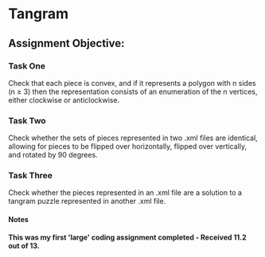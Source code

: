 # Tangram

## Assignment Objective:

### Task One

Check that each piece is convex, and if it represents a polygon with n sides (n ≥ 3) then the representation consists
of an enumeration of the n vertices, either clockwise or anticlockwise. 

### Task Two

Check whether the sets of pieces represented in two .xml files are identical, allowing for pieces to
be flipped over horizontally, flipped over vertically, and rotated by 90 degrees. 

### Task Three

Check whether the pieces represented in an .xml file are a solution to a tangram puzzle represented
in another .xml file. 

#### Notes

**This was my first 'large' coding assignment completed - Received 11.2 out of 13.**

